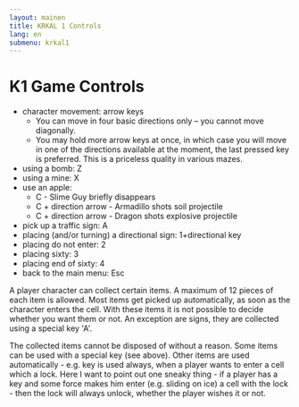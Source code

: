 ```yaml
---
layout: mainen
title: KRKAL 1 Controls
lang: en
submenu: krkal1
---
```

# K1 Game Controls

* character movement: arrow keys 
  * You can move in four basic directions only – you cannot move diagonally.
  * You may hold more arrow keys at once, in which case you will move in one
of the directions available at the moment, the last pressed key is
preferred. This is a priceless quality in various mazes.
* using a bomb: Z 
* using a mine: X 
* use an apple:
  * C - Slime Guy briefly disappears
  * C + direction arrow - Armadillo shots soil projectile
  * C + direction arrow - Dragon shots explosive projectile
* pick up a traffic sign: A 
* placing (and/or turning) a directional sign: 1+directional key 
* placing do not enter: 2 
* placing sixty: 3 
* placing end of sixty: 4 
* back to the main menu: Esc

A player character can collect certain items. A maximum of 12 pieces
of each item is allowed. Most items get picked up automatically, as soon
as the character enters the cell. With these items it is not possible to
decide whether you want them or not. An exception are signs, they are
collected using a special key 'A'.

The collected items cannot be disposed of without a reason. Some items
can be used with a special key (see above). Other items are used
automatically - e.g. key is used always, when a player wants to enter
a cell which a lock. Here I want to point out one sneaky thing - if
a player has a key and some force makes him enter (e.g. sliding on ice)
a cell with the lock - then the lock will always unlock, whether the player
wishes it or not. 